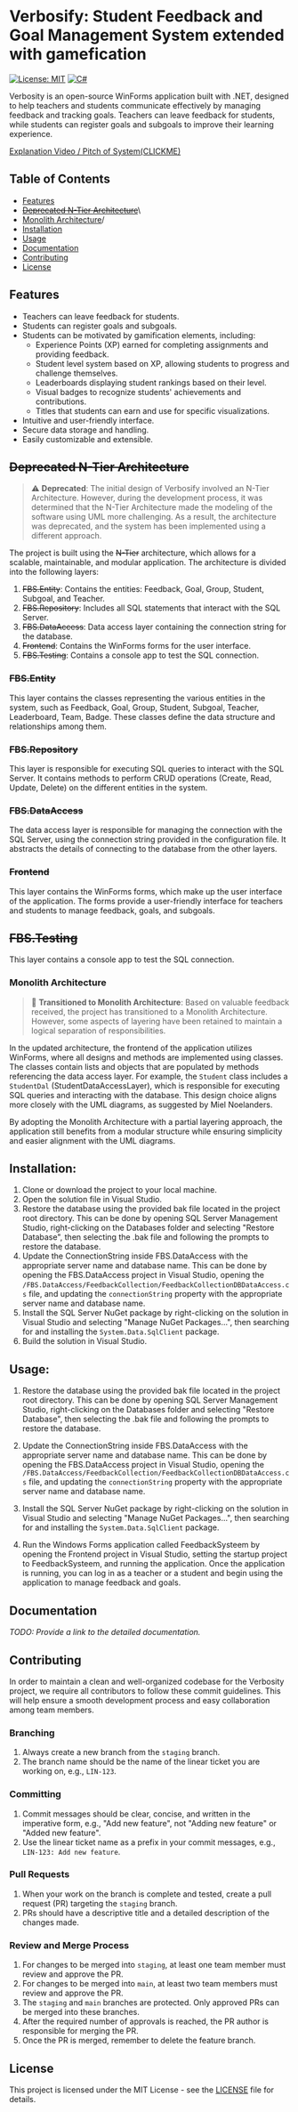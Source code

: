 # Verbosify: Student Feedback and Goal Management System extended with gamefication

[![License: MIT](https://img.shields.io/badge/License-MIT-green.svg)](https://opensource.org/licenses/MIT)
[![C#](https://img.shields.io/badge/C%23-WinForms-brightgreen)](https://docs.microsoft.com/en-us/dotnet/csharp/)

Verbosity is an open-source WinForms application built with .NET, designed to help teachers and students communicate effectively by managing feedback and tracking goals. Teachers can leave feedback for students, while students can register goals and subgoals to improve their learning experience.

[Explanation Video / Pitch of System(CLICKME)](https://www.youtube.com/watch?v=LM9w8CuV1i8)

## Table of Contents

- [Features](#features)
- [~~Deprecated N-Tier Architecture~~](#n-tier-architecture)\
- [Monolith Architecture](#monolith-architecture)/
- [Installation](#installation)
- [Usage](#usage)
- [Documentation](#documentation)
- [Contributing](#contributing)
- [License](#license)

## Features

- Teachers can leave feedback for students.
- Students can register goals and subgoals.
- Students can be motivated by gamification elements, including:
  - Experience Points (XP) earned for completing assignments and providing feedback.
  - Student level system based on XP, allowing students to progress and challenge themselves.
  - Leaderboards displaying student rankings based on their level.
  - Visual badges to recognize students' achievements and contributions.
  - Titles that students can earn and use for specific visualizations.
- Intuitive and user-friendly interface.
- Secure data storage and handling.
- Easily customizable and extensible.


## ~~Deprecated N-Tier Architecture~~

> :warning: **Deprecated**: The initial design of Verbosify involved an N-Tier Architecture. However, during the development process, it was determined that the N-Tier Architecture made the modeling of the software using UML more challenging. As a result, the architecture was deprecated, and the system has been implemented using a different approach.

The project is built using the ~~N-Tier~~ architecture, which allows for a scalable, maintainable, and modular application. The architecture is divided into the following layers:

1. ~~FBS.Entity~~: Contains the entities: Feedback, Goal, Group, Student, Subgoal, and Teacher.
2. ~~FBS.Repository~~: Includes all SQL statements that interact with the SQL Server.
3. ~~FBS.DataAccess~~: Data access layer containing the connection string for the database.
4. ~~Frontend~~: Contains the WinForms forms for the user interface.
5. ~~FBS.Testing~~: Contains a console app to test the SQL connection.

### ~~FBS.Entity~~

This layer contains the classes representing the various entities in the system, such as Feedback, Goal, Group, Student, Subgoal, Teacher, Leaderboard, Team, Badge. These classes define the data structure and relationships among them.

### ~~FBS.Repository~~

This layer is responsible for executing SQL queries to interact with the SQL Server. It contains methods to perform CRUD operations (Create, Read, Update, Delete) on the different entities in the system.

### ~~FBS.DataAccess~~

The data access layer is responsible for managing the connection with the SQL Server, using the connection string provided in the configuration file. It abstracts the details of connecting to the database from the other layers.

### ~~Frontend~~

This layer contains the WinForms forms, which make up the user interface of the application. The forms provide a user-friendly interface for teachers and students to manage feedback, goals, and subgoals.

## ~~FBS.Testing~~
This layer contains a console app to test the SQL connection.


### Monolith Architecture

> :construction: **Transitioned to Monolith Architecture**: Based on valuable feedback received, the project has transitioned to a Monolith Architecture. However, some aspects of layering have been retained to maintain a logical separation of responsibilities.

In the updated architecture, the frontend of the application utilizes WinForms, where all designs and methods are implemented using classes. The classes contain lists and objects that are populated by methods referencing the data access layer. For example, the `Student` class includes a `StudentDal` (StudentDataAccessLayer), which is responsible for executing SQL queries and interacting with the database. This design choice aligns more closely with the UML diagrams, as suggested by Miel Noelanders.

By adopting the Monolith Architecture with a partial layering approach, the application still benefits from a modular structure while ensuring simplicity and easier alignment with the UML diagrams.


## Installation:

1. Clone or download the project to your local machine.
2. Open the solution file in Visual Studio.
3. Restore the database using the provided bak file located in the project root directory. This can be done by opening SQL Server Management Studio, right-clicking on the Databases folder and selecting "Restore Database", then selecting the .bak file and following the prompts to restore the database.
2. Update the ConnectionString inside FBS.DataAccess with the appropriate server name and database name. This can be done by opening the FBS.DataAccess project in Visual Studio, opening the `/FBS.DataAccess/FeedbackCollection/FeedbackCollectionDBDataAccess.cs` file, and updating the `connectionString` property with the appropriate server name and database name.
5. Install the SQL Server NuGet package by right-clicking on the solution in Visual Studio and selecting "Manage NuGet Packages...", then searching for and installing the `System.Data.SqlClient` package.
6. Build the solution in Visual Studio.

## Usage:

1. Restore the database using the provided bak file located in the project root directory. This can be done by opening SQL Server Management Studio, right-clicking on the Databases folder and selecting "Restore Database", then selecting the .bak file and following the prompts to restore the database.

2. Update the ConnectionString inside FBS.DataAccess with the appropriate server name and database name. This can be done by opening the FBS.DataAccess project in Visual Studio, opening the `/FBS.DataAccess/FeedbackCollection/FeedbackCollectionDBDataAccess.cs` file, and updating the `connectionString` property with the appropriate server name and database name.

3. Install the SQL Server NuGet package by right-clicking on the solution in Visual Studio and selecting "Manage NuGet Packages...", then searching for and installing the `System.Data.SqlClient` package.

4. Run the Windows Forms application called FeedbackSysteem by opening the Frontend project in Visual Studio, setting the startup project to FeedbackSysteem, and running the application. Once the application is running, you can log in as a teacher or a student and begin using the application to manage feedback and goals.


## Documentation

_TODO: Provide a link to the detailed documentation._

## Contributing

In order to maintain a clean and well-organized codebase for the Verbosity project, we require all contributors to follow these commit guidelines. This will help ensure a smooth development process and easy collaboration among team members.

### Branching

1. Always create a new branch from the `staging` branch.
2. The branch name should be the name of the linear ticket you are working on, e.g., `LIN-123`.

### Committing

1. Commit messages should be clear, concise, and written in the imperative form, e.g., "Add new feature", not "Adding new feature" or "Added new feature".
2. Use the linear ticket name as a prefix in your commit messages, e.g., `LIN-123: Add new feature`.

### Pull Requests

1. When your work on the branch is complete and tested, create a pull request (PR) targeting the `staging` branch.
2. PRs should have a descriptive title and a detailed description of the changes made.

### Review and Merge Process

1. For changes to be merged into `staging`, at least one team member must review and approve the PR.
2. For changes to be merged into `main`, at least two team members must review and approve the PR.
3. The `staging` and `main` branches are protected. Only approved PRs can be merged into these branches.
4. After the required number of approvals is reached, the PR author is responsible for merging the PR.
5. Once the PR is merged, remember to delete the feature branch.


## License

This project is licensed under the MIT License - see the [LICENSE](LICENSE) file for details.
